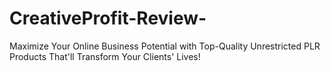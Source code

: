 # CreativeProfit-Review-
Maximize Your Online Business Potential with Top-Quality Unrestricted PLR Products That'll Transform Your Clients' Lives!

